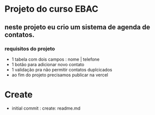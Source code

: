 # Projeto do curso EBAC

## neste projeto eu crio um sistema de agenda de contatos.

### requisitos do projeto

- 1 tabela com dois campos : nome | telefone
- 1 botão para adicionar novo contato
- 1 validação pra não permitir contatos duplcicados
- ao fim do projeto precisamos publicar na vercel

# Create
- initial commit : create: readme.md

